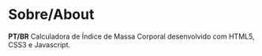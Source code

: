 # Sobre/About
__PT/BR__
Calculadora de Índice de Massa Corporal desenvolvido com HTML5, CSS3 e Javascript.
